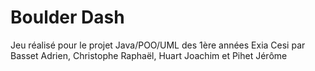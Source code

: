 # Boulder Dash

Jeu réalisé pour le projet Java/POO/UML des 1ère années Exia Cesi 
par Basset Adrien, Christophe Raphaël, Huart Joachim et Pihet Jérôme
